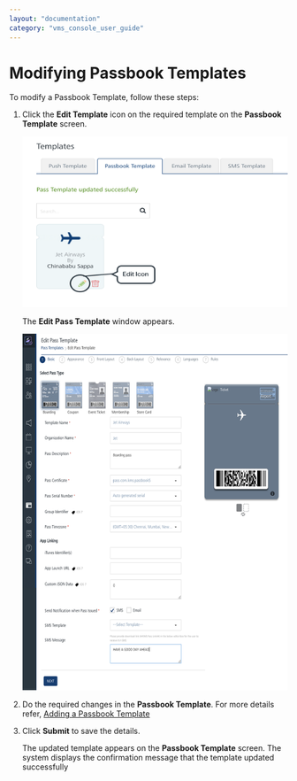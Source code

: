 ```yaml
---
layout: "documentation"
category: "vms_console_user_guide"
---
```

                           


Modifying Passbook Templates
============================

To modify a Passbook Template, follow these steps:

1.  Click the **Edit Template** icon on the required template on the **Passbook Template** screen.
    
    ![](../Resources/Images/Settings/Templates/passbooktemplate/edittempicon_573x368.png)
    
    The **Edit Pass Template** window appears.
    
    ![](../Resources/Images/Settings/Templates/passbooktemplate/modifypasstemplate_591x793.png)
    
2.  Do the required changes in the **Passbook Template**. For more details refer, [Adding a Passbook Template](Add_passbook.html)
3.  Click **Submit** to save the details.
    
    The updated template appears on the **Passbook Template** screen. The system displays the confirmation message that the template updated successfully
